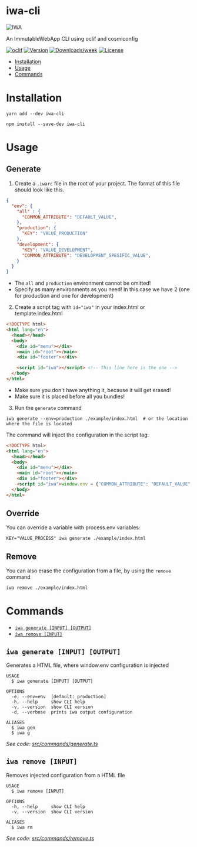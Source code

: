 iwa-cli
=======

![IWA](https://user-images.githubusercontent.com/7029482/79209827-35942a80-7e44-11ea-908a-0a9d54f62779.png)

An ImmutableWebApp CLI using oclif and cosmiconfig

[![oclif](https://img.shields.io/badge/cli-oclif-brightgreen.svg)](https://oclif.io)
[![Version](https://img.shields.io/npm/v/iwa-cli.svg)](https://npmjs.org/package/iwa-cli)
[![Downloads/week](https://img.shields.io/npm/dw/iwa-cli.svg)](https://npmjs.org/package/iwa-cli)
[![License](https://img.shields.io/npm/l/iwa-cli.svg)](https://github.com/chrispcode/iwa-cli/blob/master/package.json)

<!-- toc -->
* [Installation](#installation)
* [Usage](#usage)
* [Commands](#commands)
<!-- tocstop -->

# Installation
<!-- installation -->
```sh-session
yarn add --dev iwa-cli

npm install --save-dev iwa-cli
```
<!-- installationstop -->

# Usage

## Generate
1. Create a `.iwarc` file in the root of your project.
The format of this file should look like this.

```json
{
  "env": {
    "all" : {
      "COMMON_ATTRIBUTE": "DEFAULT_VALUE", 
    },
    "production": {
      "KEY": "VALUE_PRODUCTION"
    },
    "development": {
      "KEY": "VALUE_DEVELOPMENT",
      "COMMON_ATTRIBUTE": "DEVELOPMENT_SPESIFIC_VALUE", 
    }
  }
}
```
* The `all` and `production` environment cannot be omitted!
* Specify as many environments as you need! In this case we have 2 (one for production and one for development)

2. Create a script tag with `id="iwa"` in your index.html or template.index.html

```html
<!DOCTYPE html>
<html lang="en">
  <head></head>
  <body>
    <div id="menu"></div>
    <main id="root"></main>
    <div id="footer"></div>

    <script id="iwa"></script> <!-- This line here is the one -->
  </body>
</html>
```

* Make sure you don't have anything it, because it will get erased!
* Make sure it is placed before all you bundles!

3. Run the `generate` command

```sh-session
iwa generate --env=production ./example/index.html  # or the location where the file is located
```

The command will inject the configuration in the script tag:

```html
<!DOCTYPE html>
<html lang="en">
  <head></head>
  <body>
    <div id="menu"></div>
    <main id="root"></main>
    <div id="footer"></div>
    <script id="iwa">window.env = {"COMMON_ATTRIBUTE": "DEFAULT_VALUE", "KEY":"VALUE_PRODUCTION"}</script>
  </body>
</html>
```

## Override
You can override a variable with process.env variables:

```sh-session
KEY="VALUE_PROCESS" iwa generate ./example/index.html
```

## Remove
You can also erase the configuration from a file, by using the `remove` command

```sh-session
iwa remove ./example/index.html
```

# Commands
<!-- commands -->
* [`iwa generate [INPUT] [OUTPUT]`](#iwa-generate-input-output)
* [`iwa remove [INPUT]`](#iwa-remove-input)

## `iwa generate [INPUT] [OUTPUT]`

Generates a HTML file, where window.env configuration is injected

```
USAGE
  $ iwa generate [INPUT] [OUTPUT]

OPTIONS
  -e, --env=env  [default: production]
  -h, --help     show CLI help
  -v, --version  show CLI version
  -d, --verbose  prints iwa output configuration 

ALIASES
  $ iwa gen
  $ iwa g
```

_See code: [src/commands/generate.ts](https://github.com/chrispcode/iwa-cli/blob/v0.1.2/src/commands/generate.ts)_

## `iwa remove [INPUT]`

Removes injected configuration from a HTML file

```
USAGE
  $ iwa remove [INPUT]

OPTIONS
  -h, --help     show CLI help
  -v, --version  show CLI version

ALIASES
  $ iwa rm
```

_See code: [src/commands/remove.ts](https://github.com/chrispcode/iwa-cli/blob/v0.1.2/src/commands/remove.ts)_
<!-- commandsstop -->
